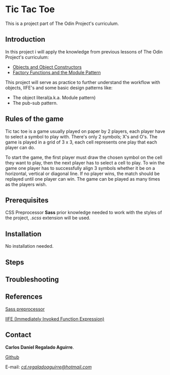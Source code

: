 # Tic Tac Toe

This is a project part of The Odin Project's curriculum.


## Introduction

In this project i will apply the knowledge from previous lessons of The Odin Project's curriculum:

* [Objects and Object Constructors](https://www.theodinproject.com/paths/full-stack-javascript/courses/javascript/lessons/objects-and-object-constructors)
* [Factory Functions and the Module Pattern](https://www.theodinproject.com/paths/full-stack-javascript/courses/javascript/lessons/factory-functions-and-the-module-pattern)

This project will serve as practice to further understand the workflow with objects, IIFE's and some basic design patterns like: 

* The object literal(a.k.a. Module pattern) 
* The pub-sub pattern.


## Rules of the game

Tic tac toe is a game usually played on paper by 2 players, each player have to select a symbol to play with. 
There's only 2 symbols; X's and O's.
The game is played in a grid of 3 x 3, each cell represents one play that each player can do.

To start the game, the first player must draw the chosen symbol on the cell they want to play, then the next player has to select a cell to play.
To win the game one player has to successfully align 3 symbols whether it be on a horizontal, vertical or diagonal line.
If no player wins, the match should be replayed until one player can win. The game can be played as many times as the players wish.


## Prerequisites
CSS Preprocessor **Sass** prior knowledge needed to work with the styles of the project, *.scss* extension will be used. 

## Installation 

No installation needed.

## Steps


## Troubleshooting


## References

[Sass preprocessor](https://sass-lang.com/guide)

[IIFE (Immediately Invoked Function Expression)](https://developer.mozilla.org/en-US/docs/Glossary/IIFE)

## Contact

**Carlos Daniel Regalado Aguirre**.

[Github](https://github.com/CarlosDRA)

E-mail: *cd.regaladoaguirre@hotmail.com*
